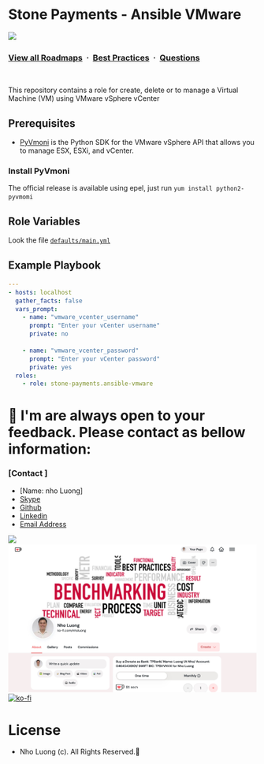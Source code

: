 # Stone Payments - Ansible VMware
![](https://i.imgur.com/waxVImv.png)
### [View all Roadmaps](https://github.com/nholuongut/all-roadmaps) &nbsp;&middot;&nbsp; [Best Practices](https://github.com/nholuongut/all-roadmaps/blob/main/public/best-practices/) &nbsp;&middot;&nbsp; [Questions](https://www.linkedin.com/in/nholuong/)
<br/>

This repository contains a role for create, delete or to manage a Virtual Machine (VM) using VMware vSphere vCenter

## Prerequisites
* [PyVmoni](https://pypi.python.org/pypi/pyvmomi/) is the Python SDK for the VMware vSphere API that allows you to manage ESX, ESXi, and vCenter.

### Install PyVmoni
The official release is available using epel, just run `yum install python2-pyvmomi`

## Role Variables
Look the file [`defaults/main.yml`](defaults/main.yml)

## Example Playbook
```yaml
---
- hosts: localhost
  gather_facts: false
  vars_prompt:
    - name: "vmware_vcenter_username"
      prompt: "Enter your vCenter username"
      private: no

    - name: "vmware_vcenter_password"
      prompt: "Enter your vCenter password"
      private: yes
  roles:
    - role: stone-payments.ansible-vmware
```

# 🚀 I'm are always open to your feedback.  Please contact as bellow information:
### [Contact ]
* [Name: nho Luong]
* [Skype](luongutnho_skype)
* [Github](https://github.com/nholuongut/)
* [Linkedin](https://www.linkedin.com/in/nholuong/)
* [Email Address](luongutnho@hotmail.com)

![](https://i.imgur.com/waxVImv.png)
![](Donate.png)
[![ko-fi](https://ko-fi.com/img/githubbutton_sm.svg)](https://ko-fi.com/nholuong)

# License
* Nho Luong (c). All Rights Reserved.🌟

